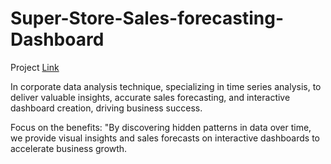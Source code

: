 # Super-Store-Sales-forecasting-Dashboard
Project [Link](https://app.powerbi.com/view?r=eyJrIjoiZTZhMzc4YmMtODllMi00ZWY4LThmMzYtMDc2MmUzYjVmMTlkIiwidCI6ImE2ZGJkZGRlLTU3OTgtNGViYS1hNWE4LTc4ODA3ZTgyZDllYiJ9)

In corporate data analysis technique, specializing in time series analysis, to deliver valuable insights, accurate sales forecasting, and interactive dashboard creation, driving business success.

Focus on the benefits: "By discovering hidden patterns in data over time, we provide visual insights and sales forecasts on interactive dashboards to accelerate business growth.
